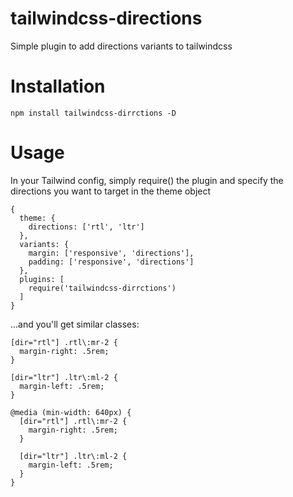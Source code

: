 # tailwindcss-directions

Simple plugin to add directions variants to tailwindcss

# Installation

`npm install tailwindcss-dirrctions -D`

# Usage

In your Tailwind config, simply require() the plugin and specify the directions you want to target in the theme object

```
{
  theme: {
    directions: ['rtl', 'ltr']
  },
  variants: {
    margin: ['responsive', 'directions'],
    padding: ['responsive', 'directions']
  },
  plugins: [
    require('tailwindcss-dirrctions')
  ]
}
```

...and you'll get similar classes:

```
[dir="rtl"] .rtl\:mr-2 {
  margin-right: .5rem;
}

[dir="ltr"] .ltr\:ml-2 {
  margin-left: .5rem;
}

@media (min-width: 640px) {
  [dir="rtl"] .rtl\:mr-2 {
    margin-right: .5rem;
  }

  [dir="ltr"] .ltr\:ml-2 {
    margin-left: .5rem;
  }
}
```

